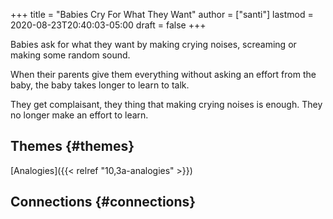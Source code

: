 +++
title = "Babies Cry For What They Want"
author = ["santi"]
lastmod = 2020-08-23T20:40:03-05:00
draft = false
+++

Babies ask for what they want by making crying noises, screaming or making some random sound.

When their parents give them everything without asking an effort from the baby, the baby takes longer to learn to talk.

They get complaisant, they thing that making crying noises is enough. They no longer make an effort to learn.


## Themes {#themes}

[Analogies]({{< relref "10,3a-analogies" >}})


## Connections {#connections}

